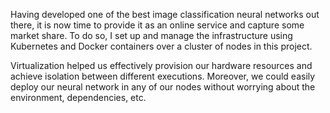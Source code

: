 Having developed one of the best image classification neural networks out there, it is now time to provide it as an online service and capture some market share. To do so, I set up and manage the infrastructure using Kubernetes and Docker containers over a cluster of nodes in this project.

Virtualization helped us effectively provision our hardware resources and achieve isolation between different executions. Moreover, we could easily deploy our neural network in any of our nodes without worrying about the environment, dependencies, etc.
